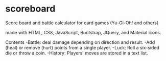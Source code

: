 # scoreboard

Score board and battle calculator for card games (Yu-Gi-Oh! and others)

made with HTML, CSS, JavaScript, Bootstrap, JQuery, and Material icons.

Contents
-Battle: deal damage depending on direction and result.
-Add (heal) or remove (hurt) points from a single player.
-Luck: Roll a six-sided die or throw a coin.
-History: Players' moves are stored in a text list.
